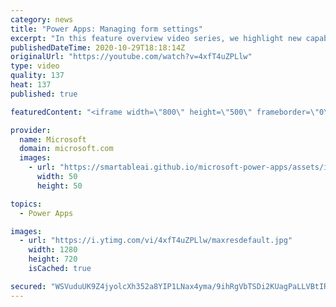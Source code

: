 ```yaml
---
category: news
title: "Power Apps: Managing form settings"
excerpt: "In this feature overview video series, we highlight new capabilities included in the latest update to Microsoft Power Apps.  Improvements to Microsoft Power Apps for managing form settings and events allow users to set various features on a form in the new modern designer.   Get the most out of Power"
publishedDateTime: 2020-10-29T18:18:14Z
originalUrl: "https://youtube.com/watch?v=4xfT4uZPLlw"
type: video
quality: 137
heat: 137
published: true

featuredContent: "<iframe width=\"800\" height=\"500\" frameborder=\"0\" src=\"https://www.youtube.com/embed/4xfT4uZPLlw\" allow=\"accelerometer; autoplay; encrypted-media; gyroscope; picture-in-picture\" allowfullscreen></iframe>"

provider:
  name: Microsoft
  domain: microsoft.com
  images:
    - url: "https://smartableai.github.io/microsoft-power-apps/assets/images/organizations/microsoft.com-50x50.jpg"
      width: 50
      height: 50

topics:
  - Power Apps

images:
  - url: "https://i.ytimg.com/vi/4xfT4uZPLlw/maxresdefault.jpg"
    width: 1280
    height: 720
    isCached: true

secured: "WSVuduUK9Z4jyolcXh352a8YIP1LNax4yma/9ihRgVbTSDi2KUagPaLLVBtIRcCzSSFe/nIqX43Jf4xuzy99FDG2FbpgZoAxI7OB9mzCDp8EgoW+CxEiTNzaBYz1PeZJVBHwg+p+V9YVQNweZ/o9ippzNzPpQJXwwiN8cWkG5K51wUs2bJ5+PAyyaU0qrXzQQlrTyR3C1KBbpHYsGAxxyvQDCQ37omDOpR9b8X+GmBtnDqaN87gE5+0c2Z9WfJ60dzioqDMQNfSFjwTNamuCPpZStwx1dwINMiyfOJDdnGZTzZahwidLZ9tzy+AoIXvJ8Qw29pvuccBZYteHcIJgC1zGlMJCrHo/t627/oOUjW7/taEmSZAkCeUHvXa7yEwz7ode0r6FP/5EEcq1gEfNoP+YzkeHeM4058cjZoolWQegKoNqaLOZlx/hoH9nV+jF;6ep2kPcaM7feCOTD51yulQ=="
---
```


